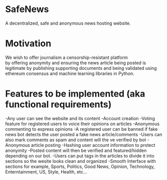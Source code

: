 # SafeNews
A decentralized, safe and anonymous news hosting website.
# Motivation
We wish to offer journalism a censorship-resistant platform  
by offering anonymity and ensuring the news article being posted is 
legitimate by publishing supporting documents and being validated 
using ethereum consensus and machine learning libraries in Python. 


# Features to be implemented (aka functional requirements)
-Any user can see the website and its content
-Account creation
-Voting feature for registered users to voice their opinions on articles
-Anonymous commenting to express opinions
-A registered user can be banned if fake news bot detects the user posted a fake news article/comments
-Users can also mark comments as spam and content will the ve verified by bot
-Anonymous article posting
-Hashing user account information to protect anonymity 
-Posted content will then be verified and featured/hidden depending on our bot. 
-Users can put tags in the articles to divide it into sections so the wesite looks clean and organized
-Smooth Interface with sections for example, Sports, Politics, Good News, Opinion, Technology, Enterntainment, US, Style, Health, etc...

